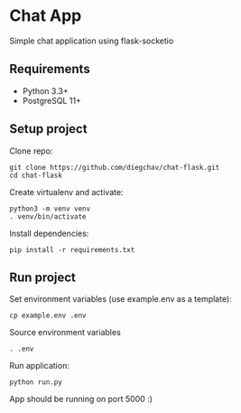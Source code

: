 # Chat App

Simple chat application using flask-socketio

## Requirements

- Python 3.3+
- PostgreSQL 11+

## Setup project

Clone repo:

```
git clone https://github.com/diegchav/chat-flask.git
cd chat-flask
```

Create virtualenv and activate:

```
python3 -m venv venv
. venv/bin/activate
```

Install dependencies:

```
pip install -r requirements.txt
```

## Run project

Set environment variables (use example.env as a template):

```
cp example.env .env
```

Source environment variables

```
. .env
```

Run application:

```
python run.py
```

App should be running on port 5000 :)
